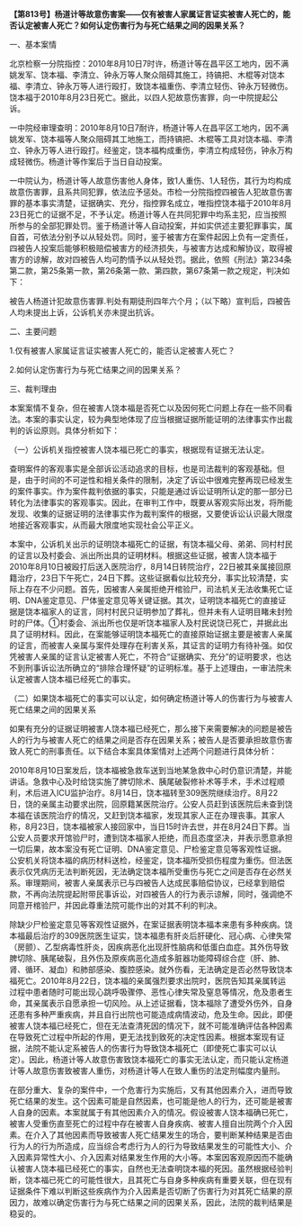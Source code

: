 **【第813号】杨道计等故意伤害案——仅有被害人家属证言证实被害人死亡的，能否认定被害人死亡？如何认定伤害行为与死亡结果之间的因果关系？**

一、基本案情

北京检察一分院指控：2010年8月10日7时许，杨道计等在昌平区工地内，因不满姚发军、饶本福、李清立、钟永万等人聚众阻碍其施工，持镐把、木棍等对饶本福、李清立、钟永万等人进行殴打，致饶本福重伤、李清立轻伤、钟永万轻微伤。饶本福于2010年8月23日死亡。据此，以四人犯故意伤害罪，向一中院提起公诉。

一中院经审理查明：2010年8月10日7耐许，杨道计等人在昌平区工地内，因不满姚发军、饶本福等人聚众阻碍其工地施工，而持镐把、木棍等工具对饶本福、李清立、钟永万等人进行殴打。经鉴定，饶本福构成重伤，李清立构成轻伤，钟永万构成轻微伤。杨道计等作案后于当日自动投案。

一中院认为，杨道计等人故意伤害他人身体，致1人重伤、1人轻伤，其行为均构成故意伤害罪，且系共同犯罪，依法应予惩处。市检一分院指控四被告人犯故意伤害罪的基本事实清楚，证据确实、充分，指控罪名成立，唯指控饶本福于2010年8月23日死亡的证据不足，不予认定。杨道计等人在共同犯罪中均系主犯，应当按照所参与的全部犯罪处罚。鉴于杨道计等人自动投案，并如实供述主要犯罪事实，属自首，可依法分别予以从轻处罚。同时，鉴于被害方在案件起因上负有一定责任，四被告人投案后能够积极赔偿被害方的经济损失，与被害方达成和解协议，取得被害方的谅解，故对四被告人均可酌情予以从轻处罚。据此，依照《刑法》第234条第二款，第25条第一款，第26条第一款、第四款，第67条第一款之规定，判决如下：

被告人杨道计犯故意伤害罪.判处有期徒刑四年六个月；（以下略）宣判后，四被告人均未提出上诉，公诉机关亦未提出抗诉。

二、主要问题

1.仅有被害人家属证言证实被害人死亡的，能否认定被害人死亡？

2.如何认定伤害行为与死亡结果之间的因果关系？

三、裁判理由

本案案情不复杂，但在被害人饶本福是否死亡以及因何死亡问题上存在一些不同看法。本案的事实认定，较为典型地体现了应当根据证据所能证明的法律事实作出裁判的诉讼原则。具体分析如下：

（一）公诉机关指控被害人饶本福已死亡的事实，根据现有证据无法认定。

查明案件的客观事实是全部诉讼活动追求的目标，也是司法裁判的客观基础。但是，由于时间的不可逆性和相关条件的限制，决定了诉讼中很难完整再现已经发生的案件事实。作为案件裁判依据的事实，只能是通过诉讼证明所认定的那一部分已转化为法律事实的客观事实。因此，在审判工作中，既要从客观实际出发，将所能发现、收集的证据证明的法律事实作为裁判案件的根据，又要使诉讼认识最大限度地接近客观事实，从而最大限度地实现社会公平正义。

本案中，公诉机关出示的证明饶本福死亡的证据，有饶本福父母、弟弟、同村村民的证言以及村委会、派出所出具的证明材料。根据这些证据，被害人饶本福于2010年8月10日被殴打后送入医院治疗，8月14日转院治疗，22日被其亲属接回原籍治疗，23日下午死亡，24日下葬。这些证据看似比较充分，事实比较清楚，实际上存在不少问题。首先，因被害人亲属拒绝开棺验尸，司法机关无法收集死亡证明、DNA鉴定意见、尸体鉴定意见等关键证据。其次，证明饶本福死亡的直接证据是饶本福家人的证言，同村村民只证明参加了葬礼，但并未有人证明目睹未封殓时的尸体。①村委会、派出所也仅是听饶本福家人及村民说饶已死亡，并据此出具了证明材料。因此，在案能够证明饶本福死亡的直接原始证据主要是被害人亲属的证言，而被害人亲属与案件处理存在利害关系，其证言的证明力有待补强。如仅凭被害人亲属的证言认定被害人死亡，不符合“证据确实、充分”的证明要求，也达不到刑事诉讼法所确立的“排除合理怀疑”的证明标准。基于上述理由，一审法院未认定被害人饶本福已经死亡的事实。

（二）如果饶本福死亡的事实可以认定，如何确定杨道计等人的伤害行为与被害人死亡结果之间的因果关系

如果有充分的证据证明被害人饶本福已经死亡，那么接下来需要解决的问题是被告人的行为与被害人死亡的结果之间是否存在因果关系；被告人是否要承担故意伤害致人死亡的刑事责任。以下结合本案具体案情对上述两个问题进行具体分析：

2010年8月10日案发后，饶本福被急救车送到当地某急救中心时仍意识清楚，并能讲话。急救中心及时给饶实施了脾切除术、胰尾破裂修补术等手术，手术过程顺利，术后进入ICU监护治疗。8月14日，饶本福转至309医院继续治疗。8月22日，饶的亲属主动要求出院，回原籍某医院治疗。公安人员赶到该医院后未查到饶本福在该医院治疗的情况，又赶到饶本福家，发现其家人正在办理丧事。其家人称，8月23日，饶本福被家人接回家中，当日15时许去世，并在8月24日下葬。当公安人员要求开馆验尸时，遭到饶本福家人拒绝，而且态度坚决，并表示愿意承担一切后果，故本案没有死亡证明、DNA鉴定意见、尸检鉴定意见等客观性证据。公安机关将饶本福的病历材料送检，经鉴定，饶本福所受损伤程度为重伤。但法医表示仅凭病历无法判断死因，无法确定饶本福所受重伤与死亡之间是否存在必然关系。审理期间，被害人亲属表示已与四被告人达成民事赔偿协议，已经拿到赔偿款，不再向法院提起附带民事诉讼，对四被告人的行为表示谅解，同时，强调绝不同意开棺验尸，并因此尊重法院可能作出的对其不利的判决。

除缺少尸检鉴定意见等客观性证据外，在案证据表明饶本福本来患有多种疾病。饶本福最后治疗的309医院医生证实，饶本福患有肝炎后肝硬化、冠心病、心律失常（房颤）、乙型病毒性肝炎，因疾病恶化出现肝性脑病和低蛋白血症。其外伤导致脾切除、胰尾破裂，且外伤及原疾病恶化造成多脏器功能障碍综合症（肝、肺、肾、循环、凝血）和肺部感染、腹腔感染。就外伤看，无法确定是否必然导致饶本福死亡。2010年8月22日，饶本福的亲属强烈要求出院时，医院告知其亲属转运过程中患者随时可能出现心跳呼吸骤停、恶性心律失常及窒息等情况，危及患者生命，其亲属表示自愿承担一切风险。从上述证据看，饶本福除了遭受外伤外，自身还患有多种严重疾病，并且自行出院也可能造成病情波动，危及生命。因此，即便被害人饶本福已经死亡，但在无法查清死因的情况下，就不可能准确评估各种因素在导致死亡过程中所起的作用，更无法找到致死的决定性因素。根据本案现有证据，法院不能认定系被告人的伤害行为导致饶本福死亡（即使死亡事实可以认定）。因此，杨道计等人故意伤害致饶本福死亡的事实无法认定，而只能认定杨道计等人故意伤害致被害人重伤，对杨道计等人在致人重伤的法定刑幅度内量刑。

在部分重大、复杂的案件中，一个危害行为实施后，又有其他因素介入，进而导致死亡结果的发生。这个因素可能是自然因素，也可能是他人的行为，还可能是被害人自身的因素。本案就属于有其他因素介入的情况。假设被害人饶本福确已死亡，被害人受重伤直至死亡的过程中存在被害人自身疾病、被害人擅自出院两个介入因素。在介入了其他因素而导致被害人死亡结果发生的场合，要判断某种结果是否由行为人的行为所造成，应当综合考虑行为人的行为导致结果发生的可能性大小、介入因素异常性大小、介入因素对结果发生作用的大小等。本案因客观原因而不能确认被害人饶本福已经死亡的事实，自然也无法查明饶本福的死因。虽然根据经验判断，饶本福已死亡的可能性很大，且其死亡与自身多种疾病有重要关联，但在现有证据条件下难以判断这些疾病作为介入因素是否切断了伤害行为对其死亡结果的原因力，故难以确定伤害行为与死亡结果之间的因果关系，因此，法院的裁判结果是稳妥的。